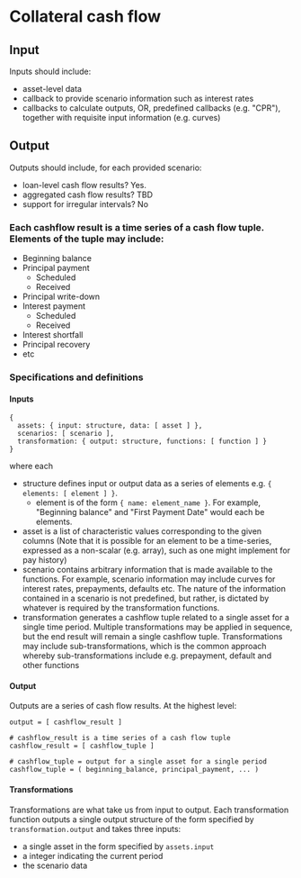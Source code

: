 # Collateral cash flow

## Input
Inputs should include:
* asset-level data
* callback to provide scenario information such as interest rates
* callbacks to calculate outputs, OR, predefined callbacks (e.g. "CPR"), together with requisite input information (e.g. curves)

## Output
Outputs should include, for each provided scenario:
* loan-level cash flow results? Yes. 
* aggregated cash flow results? TBD
* support for irregular intervals? No

### Each cashflow result is a time series of a cash flow tuple. Elements of the tuple may include:
* Beginning balance
* Principal payment
  * Scheduled
  * Received
* Principal write-down
* Interest payment
  * Scheduled
  * Received
* Interest shortfall
* Principal recovery
* etc

### Specifications and definitions
#### Inputs
```
{
  assets: { input: structure, data: [ asset ] },
  scenarios: [ scenario ],
  transformation: { output: structure, functions: [ function ] }
}
```
where each
* structure defines input or output data as a series of elements e.g. ``` { elements: [ element ] } ```. 
  * element is of the form ```{ name: element_name }```. For example, "Beginning balance" and "First Payment Date" would each be elements.
* asset is a list of characteristic values corresponding to the given columns
(Note that it is possible for an element to be a time-series, expressed as a non-scalar (e.g. array),
such as one might implement for pay history)
* scenario contains arbitrary information that is made available to the functions. 
For example, scenario information may include curves for interest rates, prepayments, defaults etc.
The nature of the information contained in a scenario is not predefined, but rather, is dictated by whatever is required by the transformation functions.
* transformation generates a cashflow tuple related to a single asset for a single time period. 
Multiple transformations may be applied in sequence, but the end result will remain a single cashflow tuple.
Transformations may include sub-transformations, which is the common approach whereby sub-transformations include e.g.
prepayment, default and other functions

#### Output
Outputs are a series of cash flow results. At the highest level:
```
output = [ cashflow_result ]

# cashflow_result is a time series of a cash flow tuple
cashflow_result = [ cashflow_tuple ] 

# cashflow_tuple = output for a single asset for a single period
cashflow_tuple = ( beginning_balance, principal_payment, ... )
```

#### Transformations
Transformations are what take us from input to output.
Each transformation function outputs a single output structure of the form specified by ```transformation.output``` and takes three inputs:
* a single asset in the form specified by ```assets.input```
* a integer indicating the current period
* the scenario data


